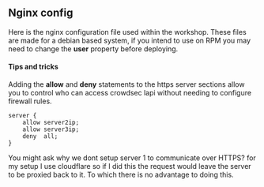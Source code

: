 ## Nginx config

Here is the nginx configuration file used within the workshop. These files are made for a debian based system, if you intend to use on RPM you may need to change the **user** property before deploying.

#### Tips and tricks

Adding the **allow** and **deny** statements to the https server sections allow you to control who can access crowdsec lapi without needing to configure firewall rules.

```
server {
    allow server2ip;
    allow server3ip;
    deny  all;
}
``` 

You might ask why we dont setup server 1 to communicate over HTTPS? for my setup I use cloudflare so if I did this the request would leave the server to be proxied back to it. To which there is no  advantage to doing this.
